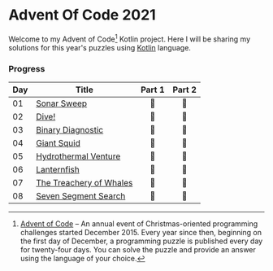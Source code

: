 # Advent Of Code 2021

Welcome to my Advent of Code[^aoc] Kotlin project. Here I will be sharing my solutions for this year's puzzles using [Kotlin](https://kotlinlang.org) language.

### Progress
| Day | Title                                   | Part 1 | Part 2 |
|-----|-----------------------------------------|:------:|:------:|
| 01  | [Sonar Sweep](src/Day01.kt)             |   🌟   |   🌟   |
| 02  | [Dive!](src/Day02.kt)                   |   🌟   |   🌟   |
| 03  | [Binary Diagnostic](src/Day03.kt)       |   🌟   |   🌟   | 
| 04  | [Giant Squid](src/Day04.kt)             |   🌟   |   🌟   | 
| 05  | [Hydrothermal Venture](src/Day05.kt)    |   🌟   |   🌟   | 
| 06  | [Lanternfish](src/Day06.kt)             |   🌟   |   🌟   |
| 07  | [The Treachery of Whales](src/Day07.kt) |   🌟   |   🌟   |
| 08  | [Seven Segment Search](src/Day08.kt)    |   🌟   |   🌟   |


[^aoc]: [Advent of Code](https://adventofcode.com) – An annual event of Christmas-oriented programming challenges started December 2015.
Every year since then, beginning on the first day of December, a programming puzzle is published every day for twenty-four days.
You can solve the puzzle and provide an answer using the language of your choice.
